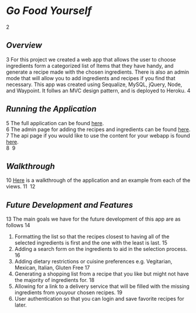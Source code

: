 #  _Go Food Yourself_
2
## _Overview_
3
For this project we created a web app that allows the user to choose ingredients form a categorized list of Items that they have handy, and generate a recipe made with the chosen ingredients. There is also an admin mode that will allow you to add ingredients and recipes if you find that necessary. This app was created using Sequalize, MySQL, jQuery, Node, and Waypoint. It follws an MVC design pattern, and is deployed to Heroku.
4
## _Running the Application_
5
The full application can be found [here](https://go-food-yourself.herokuapp.com).<br/>
6
The admin page for adding the recipes and ingredients can be found [here](https://go-food-yourself.herokuapp.com/recipe).<br/>
7
The api page if you would like to use the content for your webapp is found [here](https://go-food-yourself.herokuapp.com/api/recipe).<br/>
8
​
9
## _Walkthrough_
10
[Here]() is a walkthrough of the application and an example from each of the views.
11
​
12
## _Future Development and Features_
13
The main goals we have for the future development of this app are as follows
14
1. Formatting the list so that the recipes closest to having all of the selected ingredients is first and the one with the least is last.
15
1. Adding a search form on the ingredients to aid in the selection process.
16
1. Adding dietary restrictions or cuisine preferences e.g. Vegitarian, Mexican, Italian, Gluten Free
17
1. Generating a shopping list from a recipe that you like but might not have the majority of ingredients for.
18
1. Allowing for a link to a delivery service that will be filled with the missing ingredients from youyour chosen recipes.
19
1. User authentication so that you can login and save favorite recipes for later.


                              


